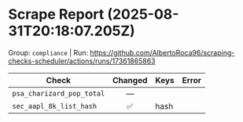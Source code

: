 # Scrape Report (2025-08-31T20:18:07.205Z)

Group: `compliance`  |  Run: https://github.com/AlbertoRoca96/scraping-checks-scheduler/actions/runs/17361865863

| Check | Changed | Keys | Error |
|---|:---:|:--|:--|
| `psa_charizard_pop_total` | — |  |  |
| `sec_aapl_8k_list_hash` | ✅ | hash |  |

